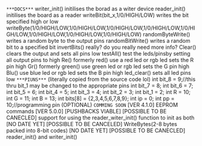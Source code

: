  ```***DOCS***```
 writer_init()
 initilises the borad as a witer device
 reader_init()
 initilises the board as a reader
 writeBit(bit_x,1/0/HIGH/LOW)
 writes the bit specified high or low
 writeByte(1/0/HIGH/LOW,1/0/HIGH/LOW,1/0/HIGH/LOW,1/0/HIGH/LOW,1/0/HIGH/LOW,1/0/HIGH/LOW,1/0/HIGH/LOW,1/0/HIGH/LOW)
 randomByteWrite()
 writes a random byte to the output pins
 randomBitWrite()
 writes a random bit to a specified bit
 invertBits()
 really? do you really need more info?
 Clear()
 clears the output and sets all pins low
 testAll()
 test the leds/pinsby setting all output pins to high
 Re() formerly red()
 use a red led or rgb led
 sets the R pin high
 Gr() formerly green()
 use green led or rgb led
 sets the G pin high
 Blu()
 use blue led or rgb led
 sets the B pin high
 led_clear()
 sets all led pins low
```***PIUNS***``` (literally copied from the source code lol)
int bit_8 = 9;//this thru bit_1 may be changed to the appropriate pins
int bit_7 = 8;
int bit_6 = 7;
int bit_5 = 6;
int bit_4 = 5;
int bit_3 = 4;
int bit_2 = 3;
int bit_1 = 2;
int R = 10;
int G = 11;
int B = 13;
int bits[8] = {2,3,4,5,6,7,8,9};
int ip = 0;
int pp = 10;//programming pin (OPTIONAL)
```COMMING SOON```
[VER 4.1.0] EEPROM commands
[VER 5.0.0] [PUSHBACKS VIABLE\] [POSSIBLE TO BE CANECLED] support for using the reader_witer_init() function to init as both
[NO DATE YET] [POSSIBLE TO BE CANCELED] WriteBytes(2-8 bytes packed into 8-bit codes)
[NO DATE YET] [POSSIBLE TO BE CANECLED] reader_init() and writer_init() 
